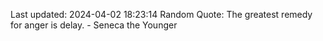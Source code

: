 Last updated: 2024-04-02 18:23:14
Random Quote: The greatest remedy for anger is delay. - Seneca the Younger
